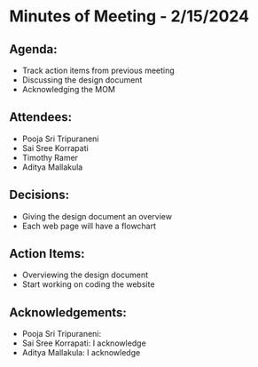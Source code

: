 # Minutes of Meeting - 2/15/2024

## Agenda: 
- Track action items from previous meeting
- Discussing the design document
- Acknowledging the MOM

## Attendees:
- Pooja Sri Tripuraneni
- Sai Sree Korrapati
- Timothy Ramer
- Aditya Mallakula

## Decisions:
- Giving the design document an overview
- Each web page will have a flowchart

## Action Items:
- Overviewing the design document
- Start working on coding the website

## Acknowledgements:
- Pooja Sri Tripuraneni:
- Sai Sree Korrapati: I acknowledge
- Aditya Mallakula: I acknowledge
